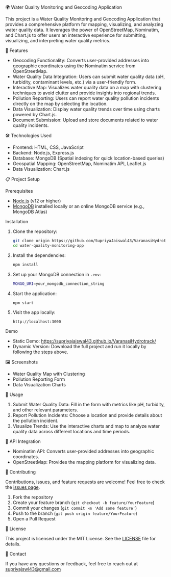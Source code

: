 

 🌍 Water Quality Monitoring and Geocoding Application

This project is a Water Quality Monitoring and Geocoding Application that provides a comprehensive platform for mapping, visualizing, and analyzing water quality data. It leverages the power of OpenStreetMap, Nominatim, and Chart.js to offer users an interactive experience for submitting, visualizing, and interpreting water quality metrics.



 🚀 Features

- Geocoding Functionality: Converts user-provided addresses into geographic coordinates using the Nominatim service from OpenStreetMap.
- Water Quality Data Integration: Users can submit water quality data (pH, turbidity, contaminant levels, etc.) via a user-friendly form.
- Interactive Map: Visualizes water quality data on a map with clustering techniques to avoid clutter and provide insights into regional trends.
- Pollution Reporting: Users can report water quality pollution incidents directly on the map by selecting the location.
- Data Visualization: Display water quality trends over time using charts powered by Chart.js.
- Document Submission: Upload and store documents related to water quality incidents.

 🛠️ Technologies Used

- Frontend: HTML, CSS, JavaScript
- Backend: Node.js, Express.js
- Database: MongoDB (Spatial indexing for quick location-based queries)
- Geospatial Mapping: OpenStreetMap, Nominatim API, Leaflet.js
- Data Visualization: Chart.js

 📋 Project Setup

 Prerequisites

- [Node.js](https://nodejs.org/en/download/) (v12 or higher)
- [MongoDB](https://www.mongodb.com/try/download/community) installed locally or an online MongoDB service (e.g., MongoDB Atlas)

 Installation

1. Clone the repository:

   ```bash
   git clone origin https://github.com/SupriyaJaiswal43/VaranasiHydrotrack.git
   cd water-quality-monitoring-app
   ```

2. Install the dependencies:

   ```bash
   npm install
   ```

3. Set up your MongoDB connection in `.env`:

   ```bash
   MONGO_URI=your_mongodb_connection_string
   ```

4. Start the application:

   ```bash
   npm start
   ```

5. Visit the app locally:

   ```
   http://localhost:3000
   ```

 Demo

- Static Demo: https://supriyajaiswal43.github.io/VaranasiHydrotrack/
- Dynamic Version: Download the full project and run it locally by following the steps above.

 🖼️ Screenshots

<!-- Add some screenshots or gifs showing your application features -->

- Water Quality Map with Clustering
- Pollution Reporting Form
- Data Visualization Charts

 📑 Usage

1. Submit Water Quality Data: Fill in the form with metrics like pH, turbidity, and other relevant parameters.
2. Report Pollution Incidents: Choose a location and provide details about the pollution incident.
3. Visualize Trends: Use the interactive charts and map to analyze water quality data across different locations and time periods.

 🔗 API Integration

- Nominatim API: Converts user-provided addresses into geographic coordinates.
- OpenStreetMap: Provides the mapping platform for visualizing data.

 🤝 Contributing

Contributions, issues, and feature requests are welcome! Feel free to check the [issues page](link_to_issues_page).

1. Fork the repository
2. Create your feature branch (`git checkout -b feature/YourFeature`)
3. Commit your changes (`git commit -m 'Add some feature'`)
4. Push to the branch (`git push origin feature/YourFeature`)
5. Open a Pull Request

 📜 License

This project is licensed under the MIT License. See the [LICENSE](LICENSE) file for details.

 📧 Contact

If you have any questions or feedback, feel free to reach out at supriyajswl43@gmail.com


